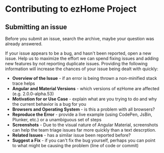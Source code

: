 # Contributing to ezHome Project #


## Submitting an issue ##
Before you submit an issue, search the archive, maybe your question was already answered.

If your issue appears to be a bug, and hasn't been reported, open a new issue. Help us to maximize the effort we can spend fixing issues 
and adding new features by not reporting duplicate issues. Providing the following information will increase the chances of your issue being dealt with quickly:

* **Overview of the Issue** - if an error is being thrown a non-minified stack trace helps
* **Angular and Material Versions** - which versions of ezHome are affected (e.g. 2.0.0-alpha.53)
* **Motivation for or Use Case** - explain what are you trying to do and why the current behavior is a bug for you
* **Browsers and Operating System** - is this a problem with all browsers?
* **Reproduce the Error** - provide a live example (using CodePen, JsBin, Plunker, etc.) or a unambiguous set of steps
* **Screenshots** - Due to the visual nature of Angular Material, screenshots can help the team triage issues far more quickly than a text descrption.
* **Related Issues** - has a similar issue been reported before?
* **Suggest a Fix** - if you can't fix the bug yourself, perhaps you can point to what might be causing the problem (line of code or commit)

